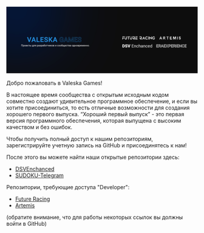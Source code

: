 <!--
**Любые идеи для начала**

Краткое введение: чем занимается ваша организация?
Рекомендации по участию: как сообщество может принять участие?
Полезные ресурсы: где сообщество может найти ваши документы? Есть ли что-то еще, что сообщество должно знать?
[Markdown](https://docs.github.com/github/writing-on-github/getting-started-with-writing-and-formatting-on-github/basic-writing-and-formatting-syntax)
-->

![Repositories at Valeska](https://github.com/ValeskaGames/.github/blob/main/valeskagamesrepo.png) 

Добро пожаловать в Valeska Games!

В настоящее время сообщества с открытым исходным кодом совместно создают удивительное программное обеспечение, и если вы хотите присоединиться, то есть отличные возможности для создания хорошего первого выпуска.
“Хороший первый выпуск” - это первая версия программного обеспечения, которая выпущена с высоким качеством и без ошибок.

Чтобы получить полный доступ к нашим репозиториям, зарегистрируйте учетную запись на GitHub и присоединятесь к нам!

После этого вы можете найти наши открытые репозитории здесь:
* [DSVEnchanced](https://github.com/ValeskaGames/DSVEnchanced)
* [SUDOKU-Telegram](https://github.com/ValeskaGames/SUDOKU-Telegram)

Репозитории, требующие доступа "Developer":
* [Future Racing](https://github.com/ValeskaGames/FutureRacing)
* [Artemis](https://github.com/ValeskaGames/Artemis)

(обратите внимание, что для работы некоторых ссылок вы должны войти в GitHub)
